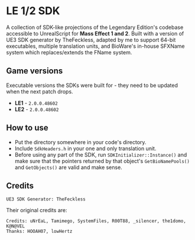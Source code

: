 # LE 1/2 SDK

A collection of SDK-like projections of the Legendary Edition's codebase accessible to UnrealScript for **Mass Effect 1 and 2**. Built with a version of UE3 SDK generator by TheFeckless, adapted by me to support 64-bit executables, multiple translation units, and BioWare's in-house SFXName system which replaces/extends the FName system.

## Game versions

Executable versions the SDKs were built for - they need to be updated when the next patch drops.

- **LE1** - `2.0.0.48602`
- **LE2** - `2.0.0.48602`

## How to use

- Put the directory somewhere in your code's directory.
- Include `SdkHeaders.h` in your one and only translation unit.
- Before using any part of the SDK, run `SDKInitializer::Instance()` and make sure that the pointers returned by that object's `GetBioNamePools()` and `GetObjects()` are valid and make sense.

## Credits

```
UE3 SDK Generator: TheFeckless
```

Their original credits are:

```
Credits: uNrEaL, Tamimego, SystemFiles, R00T88, _silencer, the1domo, K@N@VEL
Thanks: HOOAH07, lowHertz
```
